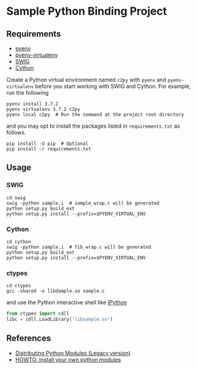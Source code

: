 # Sample Python Binding Project

## Requirements

- [pyenv](https://github.com/pyenv/pyenv)
- [pyenv-virtualenv](https://github.com/pyenv/pyenv-virtualenv)
- [SWIG](http://www.swig.org/)
- [Cython](https://cython.org/)

Create a Python virtual environment named `c2py` with `pyenv` and `pyenv-virtualenv` before you start working with SWIG and Cython. For example, run the following

```shell
pyenv install 3.7.2
pyenv virtualenv 3.7.2 c2py
pyenv local c2py  # Run the command at the project root directory
```
and you may opt to install the packages listed in `requirements.txt` as follows.

```shell
pip install -U pip  # Optional
pip install -r requirements.txt
```

## Usage

### SWIG

```shell
cd swig
swig -python sample.i  # sample_wrap.c will be generated
python setup.py build_ext
python setup.py install --prefix=$PYENV_VIRTUAL_ENV
```

### Cython

```shell
cd cython
swig -python sample.i  # fib_wrap.c will be generated
python setup.py build_ext
python setup.py install --prefix=$PYENV_VIRTUAL_ENV
```

### ctypes

```shell
cd ctypes
gcc -shared -o libdample.so sample.c
```

and use the Python interactive shell like [IPython](https://ipython.org/)

```python
from ctypes import cdll
libc = cdll.LoadLibrary('libsample.so')
```

## References

- [Distributing Python Modules (Legacy version)](https://docs.python.org/3.7/distutils/index.html)
- [HOWTO: Install your own python modules](https://www.osc.edu/book/export/html/3004)
